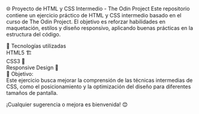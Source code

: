 🌐 Proyecto de HTML y CSS Intermedio - The Odin Project
Este repositorio contiene un ejercicio práctico de HTML y CSS intermedio basado en el curso de The Odin Project. El objetivo es reforzar habilidades en maquetación, estilos y diseño responsivo, aplicando buenas prácticas en la estructura del código.

🚀 Tecnologías utilizadas  
HTML5 🏗️  
CSS3 🎨  
Responsive Design 📱  
📌 Objetivo:  
Este ejercicio busca mejorar la comprensión de las técnicas intermedias de CSS, como el posicionamiento y la optimización del diseño para diferentes tamaños de pantalla.

¡Cualquier sugerencia o mejora es bienvenida! 😊
